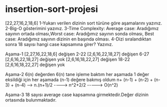 # insertion-sort-projesi

[22,27,16,2,18,6]
1-Yukarı verilen dizinin sort türüne göre aşamalarını yazınız.
2-Big-O gösterimini yazınız.
3-Time Complexity: Average case: Aradığımız sayının ortada olması,Worst case: Aradığımız sayının sonda olması, Best case: Aradığımız sayının dizinin en başında olması.
4-Dizi sıralandıktan sonra 18 sayısı hangi case kapsamına girer? Yazınız.


Aşama-1
[2,27,16,22,18,6]  değişen 2-22
[2,6,16,22,18,27]  değişen 6-27
[2,6,16,22,18,27]  değişen yok
[2,6,16,18,22,27]  değişen 18-22
[2,6,16,18,22,27]  değişen yok

Aşama-2
6(n) değerden 6(n) tane işleme baktım her aşamada 1 değer eksildiği için her aşamada (n-1) değere bakmış oldum
n+ (n-1) + (n-2) + (n-3) + (n-4)  -->  n.(n+1)/2  ----> n^2+2/2  ----->  O(n^2)

Aşama-3
18 sayısı average case kapsamına girmektedir.Değer dizinin ortasında bulunmaktadır.
